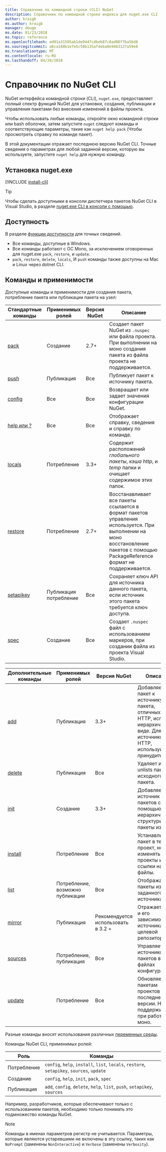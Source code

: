```yaml
---
title: Справочник по командной строки (CLI) NuGet
description: Справочник по командной строке индекса для nuget.exe CLI
author: kraigb
ms.author: kraigb
manager: douge
ms.date: 01/23/2018
ms.topic: reference
ms.openlocfilehash: ed91a31505ab1de9447cdbeb87c8ad08f7ba56d8
ms.sourcegitcommit: a6ca160b1e7e5c58b135af4eba0e9463127a59e8
ms.translationtype: MT
ms.contentlocale: ru-RU
ms.lasthandoff: 04/28/2018
---
```

# <a name="nuget-cli-reference"></a>Справочник по NuGet CLI

NuGet интерфейса командной строки (CLI), `nuget.exe`, предоставляет полный спектр функций NuGet для установки, создания, публикации и управления пакетами без внесения изменений в файлы проекта.

Чтобы использовать любые команды, откройте окно командной строки или bash оболочки, затем запустите `nuget` следуют команды и соответствующие параметры, такие как `nuget help pack` (Чтобы просмотреть справку по команде пакет).

В этой документации отражает последнюю версию NuGet CLI. Точные сведения о параметрах для любой заданной версии, которую вы используете, запустите `nuget help` для нужную команду.

## <a name="installing-nugetexe"></a>Установка nuget.exe

[!INCLUDE [install-cli](../includes/install-cli.md)]

> [!Tip]
> Чтобы сделать доступными в консоли диспетчера пакетов NuGet CLI в Visual Studio, в разделе [nuget.exe CLI в консоли с помощью](package-manager-console.md#using-the-nugetexe-cli-in-the-console).

## <a name="availability"></a>Доступность

В разделе [функции доступности](../install-nuget-client-tools.md#feature-availability) для точных сведений.

- Все команды, доступные в Windows.
- Все команды работают с ОС Mono, за исключением оговоренных для nuget.exe `pack`, `restore`, и `update`.
- `pack`, `restore`, `delete`, `locals`, И `push` команды также доступны на Mac и Linux через dotnet CLI.

## <a name="commands-and-applicability"></a>Команды и применимости

Доступные команды и применимости для создания пакета, потребление пакета или публикации пакета на узел:

| Стандартные команды | Применимых ролей | Версия NuGet | Описание |
| --- | --- | --- | --- |
| [pack](cli-ref-pack.md) | Создание | 2.7+ | Создает пакет NuGet из `.nuspec` или файла проекта. При выполнении на моно создания пакета из файла проекта не поддерживается. |
| [push](cli-ref-push.md) | Публикация | Все | Публикует пакет к источнику пакета. |
| [config](cli-ref-config.md) | Все | Все | Возвращает или задает значения конфигурации NuGet. |
| [help или ?](cli-ref-help.md) | Все | Все | Отображает справку, сведения и справку по команде. |
| [locals](cli-ref-locals.md) | Потребление | 3.3+ | Содержит расположений *глобального пакеты*, *кэша http*, и *temp* папки и очищает содержимое этих папок. |
| [restore](cli-ref-restore.md) | Потребление | 2.7+ | Восстанавливает все пакеты ссылается в формат пакетов управления используется. При выполнении на моно восстановление пакетов с помощью PackageReference формат не поддерживается. |
| [setapikey](cli-ref-setapikey.md) | Публикация потребление | Все | Сохраняет ключ API для источника данного пакета, если источник этого пакета требуется ключ доступа. |
| [spec](cli-ref-spec.md) | Создание | Все | Создает `.nuspec` файл с использованием маркеров, при создании файла из проекта Visual Studio. |

| Дополнительные команды | Применимых ролей | Версия NuGet | Описание |
| --- | --- | --- | --- |
| [add](cli-ref-add.md) | Публикация | 3.3+ | Добавляет пакет к источнику пакета, отличных от HTTP, используя иерархическом виде. Для источников HTTP, используйте *принудительной*. |
| [delete](cli-ref-delete.md) | Публикация | Все | Удаляет или unlists пакета из исходного пакета. |
| [init](cli-ref-init.md) | Создание | 3.3+ | Добавляет источник пакетов с помощью иерархической структуры пакеты из папки. |
| [install](cli-ref-install.md) | Потребление | Все | Устанавливает пакет в текущий проект, но не изменять проекты и ссылки на файлы. |
| [list](cli-ref-list.md) | Потребление, возможно публикации | Все | Отображает пакеты из заданного источника. |
| [mirror](cli-ref-mirror.md) | Публикация | Рекомендуется использовать в 3.2 + | Отражает пакет и его зависимости из источника в целевой репозиторий. |
| [sources](cli-ref-sources.md) | Потребление, публикация | Все | Управляет источников пакетов в файлах конфигурации. |
| [update](cli-ref-update.md) | Потребление | Все | Обновляет пакетам проектов до последней версии. Не поддерживается при работе на моно. |

Разные команды вносят использования различных [переменных среды](cli-ref-environment-variables.md).

Команды NuGet CLI, применимых ролей:

| Роль | Команды |
| --- | --- |
| Потребление | `config`, `help`, `install`, `list`, `locals`, `restore`, `setapikey`, `sources`, `update` |
| Создание | `config`, `help`, `init`, `pack`, `spec` |
| Публикация | `add`, `config`, `delete`, `help`, `list`, `push`, `setapikey`, `sources` |

Например, разработчиков, которые обеспечивают только с использованием пакетов, необходимо только понимать это подмножество команды NuGet.

> [!Note]
> Команды в именах параметров регистр не учитывается. Параметры, которые являются устаревшими не включены в эту ссылку, таких как `NoPrompt` (заменены `NonInteractive`) и `Verbose` (заменены `Verbosity`).
